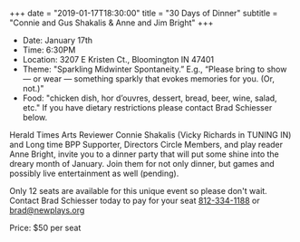 +++
date = "2019-01-17T18:30:00"
title = "30 Days of Dinner"
subtitle = "Connie and Gus Shakalis & Anne and Jim Bright"
+++
* Date: January 17th
* Time: 6:30PM
* Location: 3207 E Kristen Ct., Bloomington IN 47401
* Theme:  "Sparkling Midwinter Spontaneity.” E.g., “Please bring to show — or wear — something sparkly that evokes memories for you. (Or, not.)"
* Food: "chicken dish, hor d’ouvres, dessert, bread, beer, wine, salad, etc." If you have dietary restrictions please contact Brad Schiesser below.

Herald Times Arts Reviewer Connie Shakalis (Vicky Richards in TUNING IN) and Long time BPP Supporter, Directors Circle Members, and play reader Anne Bright, invite you to a dinner party that will put some shine into the dreary month of January. Join them for not only dinner, but games and possibly live entertainment as well (pending).

Only 12 seats are available for this unique event so please don't wait. Contact Brad Schiesser today to pay for your seat [812-334-1188](tel:+1-812-334-1188) or [brad@newplays.org](mailto:brad@newplays.org)

Price: $50 per seat

